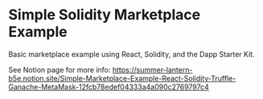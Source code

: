 # Simple Solidity Marketplace Example
Basic marketplace example using React, Solidity, and the Dapp Starter Kit.

See Notion page for more info:
https://summer-lantern-b5e.notion.site/Simple-Marketplace-Example-React-Solidity-Truffle-Ganache-MetaMask-12fcb78edef04333a4a090c2769797c4

